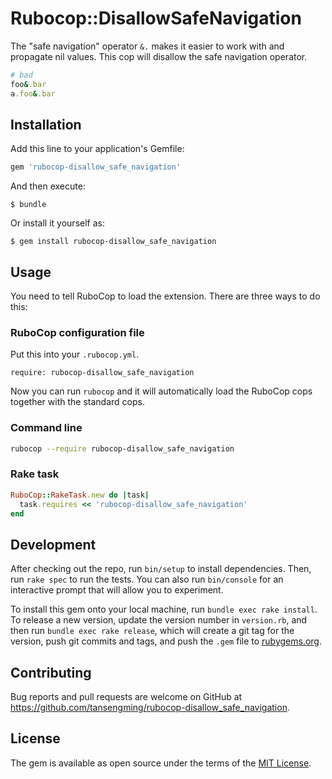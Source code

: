 # Rubocop::DisallowSafeNavigation

The "safe navigation" operator `&.` makes it easier to work with and propagate nil values. This cop will disallow the safe navigation operator.

```ruby
# bad
foo&.bar
a.foo&.bar
```

## Installation

Add this line to your application's Gemfile:

```ruby
gem 'rubocop-disallow_safe_navigation'
```

And then execute:

    $ bundle

Or install it yourself as:

    $ gem install rubocop-disallow_safe_navigation

## Usage

You need to tell RuboCop to load the extension. There are three
ways to do this:

### RuboCop configuration file

Put this into your `.rubocop.yml`.

```
require: rubocop-disallow_safe_navigation
```

Now you can run `rubocop` and it will automatically load the RuboCop
cops together with the standard cops.

### Command line

```bash
rubocop --require rubocop-disallow_safe_navigation
```

### Rake task

```ruby
RuboCop::RakeTask.new do |task|
  task.requires << 'rubocop-disallow_safe_navigation'
end
```

## Development

After checking out the repo, run `bin/setup` to install dependencies. Then, run `rake spec` to run the tests. You can also run `bin/console` for an interactive prompt that will allow you to experiment.

To install this gem onto your local machine, run `bundle exec rake install`. To release a new version, update the version number in `version.rb`, and then run `bundle exec rake release`, which will create a git tag for the version, push git commits and tags, and push the `.gem` file to [rubygems.org](https://rubygems.org).

## Contributing

Bug reports and pull requests are welcome on GitHub at https://github.com/tansengming/rubocop-disallow_safe_navigation.

## License

The gem is available as open source under the terms of the [MIT License](https://opensource.org/licenses/MIT).
